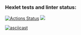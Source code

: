 ### Hexlet tests and linter status:
[![Actions Status](https://github.com/iVaanwar5/backend-project-44/workflows/hexlet-check/badge.svg)](https://github.com/iVaanwar5/backend-project-44/actions)
<a href="https://codeclimate.com/github/iVaanwar5/backend-project-44/maintainability"><img src="https://api.codeclimate.com/v1/badges/bf4bd0255f7282911b41/maintainability" /></a> 

[![asciicast](https://asciinema.org/a/3o1HxIM9PNWr8AEdi2SEx2Nm6.svg)](https://asciinema.org/a/3o1HxIM9PNWr8AEdi2SEx2Nm6)
